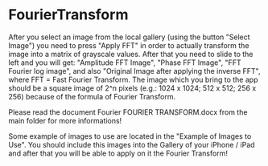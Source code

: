 FourierTransform
================
After you select an image from the local gallery (using the button
"Select Image") you need to press "Apply FFT" in order to actually
transform the image into a matrix of grayscale values. After that you
need to slide to the left and you will get: "Amplitude FFT Image",
"Phase FFT Image", "FFT Fourier log image", and also "Original Image
after applying the inverse FFT", where FFT = Fast Fourier Transform.
The image which you bring to the app should be a square image of 2^n
pixels (e.g.: 1024 x 1024; 512 x 512;  256 x 256) because of the formula of Fourier Transform.


Please read the document Fourier FOURIER TRANSFORM.docx from the main folder for more informations!

Some example of images to use are located in the "Example of Images to Use". You should include this images into the Gallery of your iPhone / iPad and after that you will be able to apply on it the Fourier Transform!